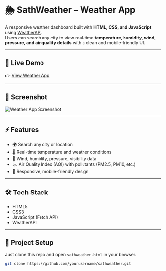 # 🌦️ SathWeather – Weather App

A responsive weather dashboard built with **HTML, CSS, and JavaScript** using [WeatherAPI](https://www.weatherapi.com/).  
Users can search any city to view real-time **temperature, humidity, wind, pressure, and air quality details** with a clean and mobile-friendly UI.

---

## 🚀 Live Demo
👉 [View Weather App](https://yourusername.github.io/sathweather/)

---

## 📸 Screenshot
![Weather App Screenshot](https://via.placeholder.com/800x400?text=Weather+App+Preview)

---

## ⚡ Features
- 🌍 Search any city or location  
- 🌡️ Real-time temperature and weather conditions  
- 💨 Wind, humidity, pressure, visibility data  
- 🌫️ Air Quality Index (AQI) with pollutants (PM2.5, PM10, etc.)  
- 📱 Responsive, mobile-friendly design  

---

## 🛠️ Tech Stack
- HTML5  
- CSS3  
- JavaScript (Fetch API)  
- WeatherAPI  

---

## 📂 Project Setup
Just clone this repo and open `sathweather.html` in your browser.  

```bash
git clone https://github.com/yourusername/sathweather.git
